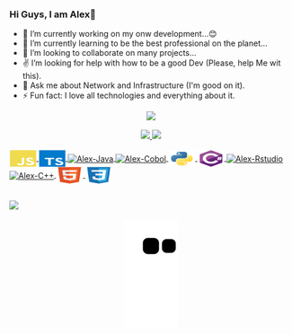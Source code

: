 ### Hi Guys, I am Alex👋

- 🔭 I’m currently working on my onw development...😊
- 🌱 I’m currently learning to be the best professional on the planet...
- 👯 I’m looking to collaborate on many projects...
- ✌️ I’m looking for help with how to be a good Dev (Please, help Me wit this).
- 💬 Ask me about Network and Infrastructure (I'm good on it).
- ⚡ Fun fact: I love all technologies and everything about it.


<p align="center">
<img src="https://user-images.githubusercontent.com/59259503/179864410-88b4e4d3-3b52-4702-a198-49c1c66efc6a.gif"/>
</p>

<div align="center">
  <a href="https://github.com/AlexsanderC-dev">
  <img height="150em" src="https://github-readme-stats.vercel.app/api?username=AlexsanderC-dev&show_icons=true&theme=codeSTACKr&include_all_commits=true&count_private=true"/>
  <img height="150em" src="https://github-readme-stats.vercel.app/api/top-langs/?username=AlexsanderC-dev&layout=compact&langs_count=7&theme=codeSTACKr"/>
</div>
<div style="display: inline_block"><br>
  <img align="center" alt="Alex-Js" height="30" width="48" src="https://raw.githubusercontent.com/devicons/devicon/master/icons/javascript/javascript-plain.svg">
  <img align="center" alt="Alex-Ts" height="30" width="48" src="https://raw.githubusercontent.com/devicons/devicon/master/icons/typescript/typescript-plain.svg">
  <img align="center" alt="Alex-Java" height="30" width="48" src="https://cdn.jsdelivr.net/gh/devicons/devicon/icons/java/java-original.svg">
  <img align="center" alt="Alex-Cobol" height="30" width="48" src="https://www.svgrepo.com/show/373510/cobol.svg">
  <img align="center" alt="Alex-Python" height="30" width="48" src="https://raw.githubusercontent.com/devicons/devicon/master/icons/python/python-original.svg">
  <img align="center" alt="Alex-Csharp" height="30" width="48" src="https://raw.githubusercontent.com/devicons/devicon/master/icons/csharp/csharp-original.svg">
  <img align="center" alt="Alex-Rstudio" height="30" width="48" src="https://cdn.jsdelivr.net/gh/devicons/devicon/icons/rstudio/rstudio-original.svg" >          
  <img align="center" alt="Alex-C++" height="30" width="48" src="https://cdn.jsdelivr.net/gh/devicons/devicon/icons/cplusplus/cplusplus-original.svg" >
  <img align="center" alt="Alex-HTML" height="30" width="48" src="https://raw.githubusercontent.com/devicons/devicon/master/icons/html5/html5-original.svg">
  <img align="center" alt="Alex-CSS" height="30" width="48" src="https://raw.githubusercontent.com/devicons/devicon/master/icons/css3/css3-original.svg"/>

</div>


        
  
            
          
##

<div>
<a href="https://www.linkedin.com/in/alexsanderscosta" target="_blank"><img src="https://img.shields.io/badge/-LinkedIn-%230077B5?style=for-the-badge&logo=linkedin&logoColor=white" target="_blank"></a>

<div align="center">
  
  ![Snake animation](https://github.com/AlexsanderC-dev/AlexsanderC-dev/blob/output/github-contribution-grid-snake.svg)

</div>
